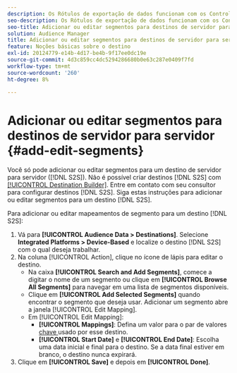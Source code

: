 ```yaml
---
description: Os Rótulos de exportação de dados funcionam com os Controles de exportação definidos em uma fonte de dados. Os rótulos de exportação de dados impedem que você adicione características restritas a um segmento e envie dados de segmento para um destino. Você pode definir vários rótulos de exportação para um cookie ou destino de URL novo ou existente.
seo-description: Os Rótulos de exportação de dados funcionam com os Controles de exportação definidos em uma fonte de dados. Os rótulos de exportação de dados impedem que você adicione características restritas a um segmento e envie dados de segmento para um destino. Você pode definir vários rótulos de exportação para um cookie ou destino de URL novo ou existente.
seo-title: Adicionar ou editar segmentos para destinos de servidor para servidor
solution: Audience Manager
title: Adicionar ou editar segmentos para destinos de servidor para servidor
feature: Noções básicas sobre o destino
exl-id: 20124779-e14b-4d17-be4b-9f17ee0dc19e
source-git-commit: 4d3c859cc4dc5294286680b0e63c287e0409f7fd
workflow-type: tm+mt
source-wordcount: '260'
ht-degree: 8%

---
```


# Adicionar ou editar segmentos para destinos de servidor para servidor {#add-edit-segments}

Você só pode adicionar ou editar segmentos para um destino de servidor para servidor ([!DNL S2S]). Não é possível criar destinos [!DNL S2S] com [[!UICONTROL Destination Builder]](/help/using/features/destinations/destination-builder.md). Entre em contato com seu consultor para configurar destinos [!DNL S2S]. Siga estas instruções para adicionar ou editar segmentos para um destino [!DNL S2S].

<!-- destination-s2s-edit.xml -->

Para adicionar ou editar mapeamentos de segmento para um destino [!DNL S2S]:

1. Vá para **[!UICONTROL Audience Data > Destinations]**. Selecione **Integrated Platforms > Device-Based** e localize o destino [!DNL S2S] com o qual deseja trabalhar.
2. Na coluna [!UICONTROL Action], clique no ícone de lápis para editar o destino.
   * Na caixa **[!UICONTROL Search and Add Segments]**, comece a digitar o nome de um segmento ou clique em **[!UICONTROL Browse All Segments]** para navegar em uma lista de segmentos disponíveis.
   * Clique em **[!UICONTROL Add Selected Segments]** quando encontrar o segmento que deseja usar. Adicionar um segmento abre a janela [!UICONTROL Edit Mapping].
   * Em [!UICONTROL Edit Mapping]:
      * **[!UICONTROL Mappings]**: Defina um valor para o par de valores  [chave ](../../features/destinations/key-value-pairs.md) usado por esse destino.
      * **[!UICONTROL Start Date]** e  **[!UICONTROL End Date]**: Escolha uma data inicial e final para o destino. Se a data final estiver em branco, o destino nunca expirará.
3. Clique em **[!UICONTROL Save]** e depois em **[!UICONTROL Done]**.

